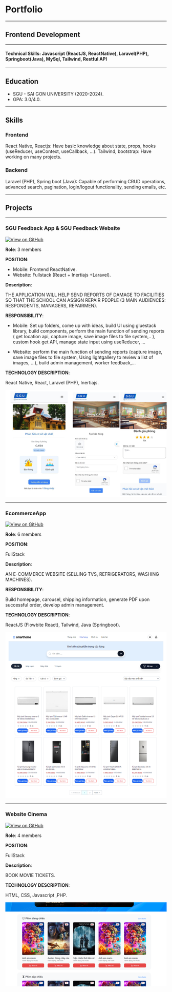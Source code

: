 # Portfolio

---

## Frontend Development

---

#### Technical Skills: Javascript (ReactJS, ReactNative), Laravel(PHP), Springboot(Java), MySql, Tailwind, Restful API

---

## Education

- SGU - SAI GON UNIVERSITY (2020-2024).
- GPA: 3.0/4.0.

---

## Skills

### Frontend

React Native, Reactjs: Have basic knowledge about state, props, hooks (useReducer, useContext, useCallback, ...).
Tailwind, bootstrap: Have working on many projects.

### Backend

Laravel (PHP), Spring boot (Java): Capable of performing CRUD operations, advanced search, pagination, login/logout functionality, sending emails, etc.

---

## Projects

---

### SGU Feedback App & SGU Feedback Website

[![View on GitHub](https://img.shields.io/badge/GitHub-View_on_GitHub-blue?logo=GitHub)](https://github.com/teamdptl/ReportMobile)

**Role**: 3 members

**POSITION**:

- Mobile: Frontend ReactNative.
- Website: Fullstack (React + Inertiajs +Laravel).

**Description**:

THE APPLICATION WILL HELP SEND REPORTS OF DAMAGE TO FACILITIES SO THAT THE SCHOOL CAN ASSIGN REPAIR PEOPLE (3 MAIN AUDIENCES: RESPONDENTS, MANAGERS, REPAIRMEN).

**RESPONSIBILITY**:

- Mobile: Set up folders, come up with ideas, build UI using gluestack library, build components, perform the main function of sending reports ( get location api, capture image, save image files to file system,.. ), custom hook get API, manage state input using useReducer, ...

- Website: perform the main function of sending reports (capture image, save image files to file system, Using lightgallery to review a list of images, ...), build admin management, worker feedback,...

**TECHNOLOGY DESCRIPTION**:

React Native, React, Laravel (PHP), Inertiajs.

![EEG Band Discovery](/assets/img/project_3.png)

---

### EcommerceApp

[![View on GitHub](https://img.shields.io/badge/GitHub-View_on_GitHub-blue?logo=GitHub)](https://github.com/teamdptl/EcommerceApp)

**Role**: 6 members

**POSITION**:

FullStack

**Description**:

AN E-COMMERCE WEBSITE (SELLING TVS, REFRIGERATORS, WASHING MACHINES).

**RESPONSIBILITY**:

Build homepage, carousel, shipping information, generate PDF upon successful order, develop admin management.

**TECHNOLOGY DESCRIPTION**:

ReactJS (Flowbite React), Tailwind, Java (Springboot).

![EEG Band Discovery](/assets/img/project_1.png)

---

### Website Cinema

[![View on GitHub](https://img.shields.io/badge/GitHub-View_on_GitHub-blue?logo=GitHub)](https://github.com/teamdptl/WebsiteRapPhim)

**Role**: 4 members

**POSITION**:

FullStack

**Description**:

BOOK MOVIE TICKETS.

**TECHNOLOGY DESCRIPTION**:

HTML, CSS, Javascript ,PHP.

![EEG Band Discovery](/assets/img/project_2.png)
